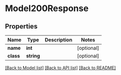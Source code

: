 # Model200Response

## Properties
Name | Type | Description | Notes
------------ | ------------- | ------------- | -------------
**name** | **int** |  | [optional] 
**class** | **string** |  | [optional] 

[[Back to Model list]](../../README.md#documentation-for-models) [[Back to API list]](../../README.md#documentation-for-api-endpoints) [[Back to README]](../../README.md)

